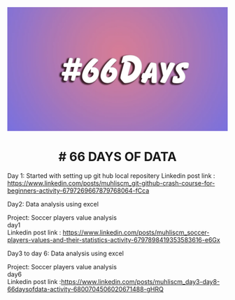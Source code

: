 <img src = "images/66days.jpg" />

<h1 align = center>
# 66 DAYS OF DATA 
</h1>

Day 1: Started with setting up git hub local repositery
Linkedin post link : https://www.linkedin.com/posts/muhliscm_git-github-crash-course-for-beginners-activity-6797269667879768064-fCca

Day2: Data analysis using excel

Project: Soccer players value analysis
<br> day1
<br> Linkedin post link : https://www.linkedin.com/posts/muhliscm_soccer-players-values-and-their-statistics-activity-6797898419353583616-e6Gx


Day3 to day 6: Data analysis using excel

Project: Soccer players value analysis
<br> day6
<br> Linkedin post link :https://www.linkedin.com/posts/muhliscm_day3-day8-66daysofdata-activity-6800704506020671488-gHRQ
